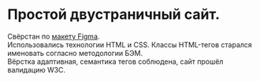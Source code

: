 # Простой двустраничный сайт.
Свёрстан по [макету Figma](https://www.figma.com/design/AOKabCJEdEqr9ZZEaJ0IMS/html%2Fcss-(Copy)?node-id=0-1&node-type=canvas&t=kremhoxDofcIOsIY-0).<br>Использовались технологии HTML и CSS. Классы HTML-тегов старался именовать согласно методологии БЭМ.<br>Вёрстка адаптивная, семантика тегов соблюдена, сайт прошёл валидацию W3C. 

